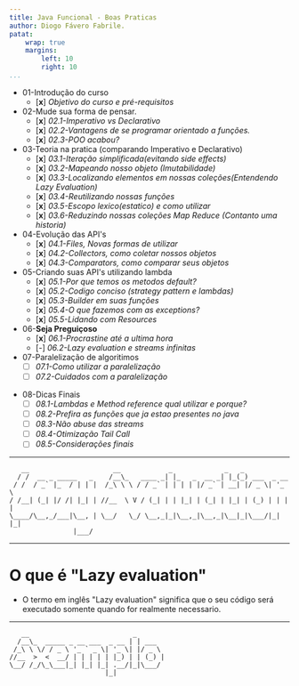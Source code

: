 ```yaml
---
title: Java Funcional - Boas Praticas
author: Diogo Fávero Fabrile.
patat:
    wrap: true
    margins:
        left: 10
        right: 10
...
```


* 01-Introdução do curso
    + [**x**] _Objetivo do curso e pré-requisitos_
* 02-Mude sua forma de pensar.
    + [**x**] _02.1-Imperativo vs Declarativo_
    + [**x**] _02.2-Vantagens de se programar orientado a funções._
    + [**x**] _02.3-POO acabou?_
* 03-Teoria na pratica (comparando Imperativo e Declarativo)
    + [**x**] _03.1-Iteração simplificada(evitando side effects)_
    + [**x**] _03.2-Mapeando nosso objeto (Imutabilidade)_
    + [**x**] _03.3-Localizando elementos em nossas coleções(Entendendo Lazy Evaluation)_
    + [**x**] _03.4-Reutilizando nossas funções_
    + [**x**] _03.5-Escopo lexico(estatico) e como utilizar_
    + [**x**] _03.6-Reduzindo nossas coleções Map Reduce (Contanto uma historia)_
* 04-Evolução das API's
    + [**x**] _04.1-Files, Novas formas de utilizar_
    + [**x**] _04.2-Collectors, como coletar nossos objetos_
    + [**x**] _04.3-Comparators, como comparar seus objetos_
* 05-Criando suas API's utilizando lambda
    + [**x**] _05.1-Por que temos os metodos default?_
    + [**x**] _05.2-Codigo conciso (strategy pattern e lambdas)_
    + [**x**] _05.3-Builder em suas funções_
    + [**x**] _05.4-O que fazemos com as exceptions?_
    + [**x**] _05.5-Lidando com Resources_
* 06-**Seja Preguiçoso**
    + [**x**] _06.1-Procrastine até a ultima hora_
    + [_-_] _06.2-Lazy evaluation e streams infinitas_    
* 07-Paralelização de algoritimos
    + [ ] _07.1-Como utilizar a paralelização_
    + [ ] _07.2-Cuidados com a paralelização_
+ 08-Dicas Finais
    + [ ] _08.1-Lambdas e Method reference qual utilizar e porque?_
    + [ ] _08.2-Prefira as funções que ja estao presentes no java_
    + [ ] _08.3-Não abuse das streams_
    + [ ] _08.4-Otimização Tail Call_
    + [ ] _08.5-Considerações finais_

---

~~~~~
   __                     __            _             _   _             
  / /  __ _ _____   _    /__\_   ____ _| |_   _  __ _| |_(_) ___  _ __  
 / /  / _` |_  / | | |  /_\ \ \ / / _` | | | | |/ _` | __| |/ _ \| '_ \ 
/ /__| (_| |/ /| |_| | //__  \ V / (_| | | |_| | (_| | |_| | (_) | | | |
\____/\__,_/___|\__, | \__/   \_/ \__,_|_|\__,_|\__,_|\__|_|\___/|_| |_|
                |___/                                                   
~~~~~

---

# O que é "Lazy evaluation"

* O termo em inglês "Lazy evaluation" significa que o seu código será executado somente quando for realmente necessario.

---

~~~~~
   __                          _       
  /__\_  _____ _ __ ___  _ __ | | ___  
 /_\ \ \/ / _ \ '_ ` _ \| '_ \| |/ _ \ 
//__  >  <  __/ | | | | | |_) | | (_) |
\__/ /_/\_\___|_| |_| |_| .__/|_|\___/ 
                        |_|            
~~~~~